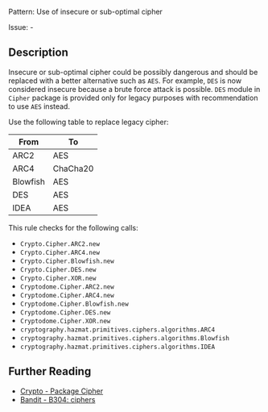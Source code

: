 Pattern: Use of insecure or sub-optimal cipher

Issue: -

## Description

Insecure or sub-optimal cipher could be possibly dangerous and should be replaced with a better alternative such as `AES`. For example, 
`DES` is now considered insecure because a brute force attack is possible. `DES` module in `Cipher` package is provided only for legacy purposes with recommendation to use `AES` instead.

Use the following table to replace legacy cipher:

| From  | To |
| ------------- | ------------- |
| ARC2  | AES  |
| ARC4  | ChaCha20  |
| Blowfish  | AES  |
| DES  | AES  |
| IDEA  | AES  |

This rule checks for the following calls:

  - `Crypto.Cipher.ARC2.new`
  - `Crypto.Cipher.ARC4.new`
  - `Crypto.Cipher.Blowfish.new`
  - `Crypto.Cipher.DES.new`
  - `Crypto.Cipher.XOR.new`
  - `Cryptodome.Cipher.ARC2.new`
  - `Cryptodome.Cipher.ARC4.new`
  - `Cryptodome.Cipher.Blowfish.new`
  - `Cryptodome.Cipher.DES.new`
  - `Cryptodome.Cipher.XOR.new`
  - `cryptography.hazmat.primitives.ciphers.algorithms.ARC4`
  - `cryptography.hazmat.primitives.ciphers.algorithms.Blowfish`
  - `cryptography.hazmat.primitives.ciphers.algorithms.IDEA`

## Further Reading

* [Crypto - Package Cipher](http://legrandin.github.io/pycryptodome/Doc/3.4/Crypto.Cipher-module.html)
* [Bandit - B304: ciphers](https://bandit.readthedocs.io/en/1.7.4/blacklists/blacklist_calls.html#b304-b305-ciphers-and-modes)
